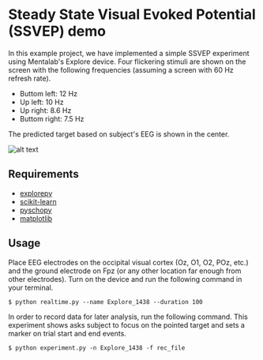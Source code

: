 Steady State Visual Evoked Potential (SSVEP) demo
====================================


In this example project, we have implemented a simple SSVEP experiment using Mentalab's Explore device.
Four flickering stimuli are shown on the screen with the following frequencies (assuming a screen with 60 Hz refresh rate).
* Buttom left: 12 Hz
* Up left: 10 Hz
* Up right: 8.6 Hz
* Buttom right: 7.5 Hz

The predicted target based on subject's EEG is shown in the center.

![alt text](ssvep.jpg "Screenshot of SSVEP experiment")

Requirements
------------
* [explorepy](https://github.com/Mentalab-hub/explorepy)
* [scikit-learn](https://github.com/scikit-learn/scikit-learn)
* [pyschopy](https://github.com/psychopy/psychopy)
* [matplotlib](https://github.com/matplotlib/matplotlib)

Usage
-----
Place EEG electrodes on the occipital visual cortex (Oz, O1, O2, POz, etc.) and the ground electrode on Fpz
(or any other location far enough from other electrodes). Turn on the device and run the following command
in your terminal.

```
$ python realtime.py --name Explore_1438 --duration 100
```

In order to record data for later analysis, run the following command. This experiment shows asks subject
to focus on the pointed target and sets a marker on trial start and end events.

```
$ python experiment.py -n Explore_1438 -f rec_file
```
